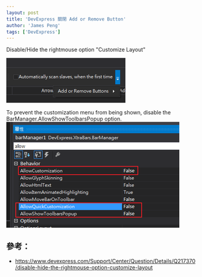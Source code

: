 ```yaml
---
layout: post
title: 'DevExpress 關閉 Add or Remove Button'
author: 'James Peng'
tags: ['DevExpress']
---
```


Disable/Hide the rightmouse option "Customize Layout"

![](..\images\2018-03-12-DevExpress_Disable_Add_or_Remove_Button\oKPGxZA.png)

To prevent the customization menu from being shown, disable the BarManager.AllowShowToolbarsPopup option. 
![](..\images\2018-03-12-DevExpress_Disable_Add_or_Remove_Button\XJgJe9f.png)


## 參考： ##

- https://www.devexpress.com/Support/Center/Question/Details/Q217370/disable-hide-the-rightmouse-option-customize-layout
